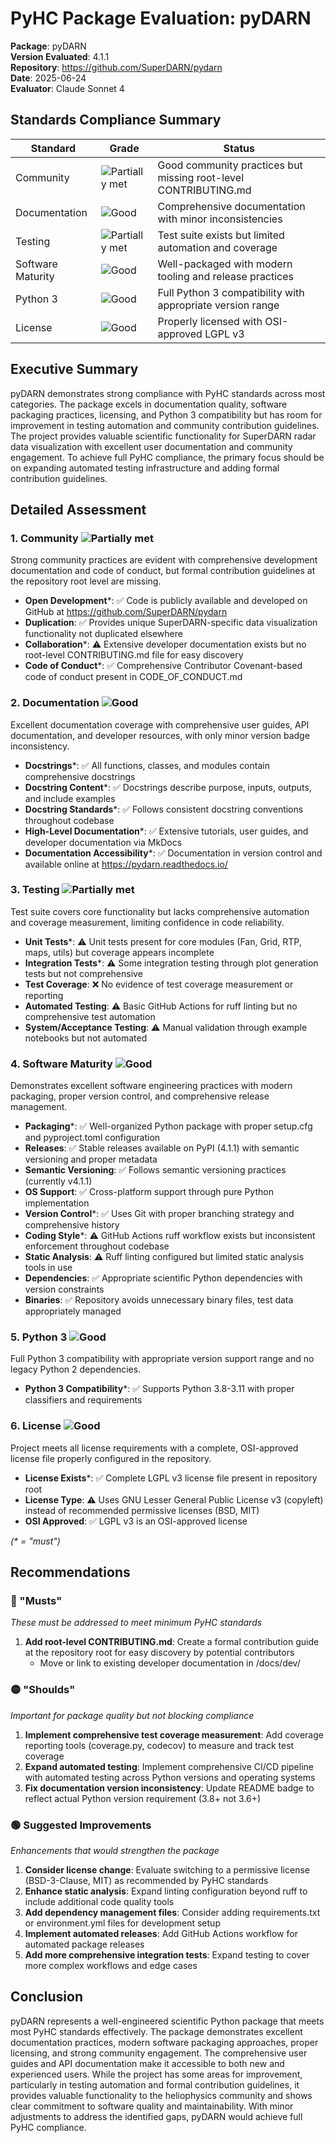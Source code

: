 # PyHC Package Evaluation: pyDARN

**Package**: pyDARN  
**Version Evaluated**: 4.1.1  
**Repository**: https://github.com/SuperDARN/pydarn  
**Date**: 2025-06-24  
**Evaluator**: Claude Sonnet 4  

## Standards Compliance Summary

| Standard | Grade | Status |
|----------|-------|--------|
| Community | ![Partially met](https://img.shields.io/badge/Partially%20met-orange.svg) | Good community practices but missing root-level CONTRIBUTING.md |
| Documentation | ![Good](https://img.shields.io/badge/Good-brightgreen.svg) | Comprehensive documentation with minor inconsistencies |
| Testing | ![Partially met](https://img.shields.io/badge/Partially%20met-orange.svg) | Test suite exists but limited automation and coverage |
| Software Maturity | ![Good](https://img.shields.io/badge/Good-brightgreen.svg) | Well-packaged with modern tooling and release practices |
| Python 3 | ![Good](https://img.shields.io/badge/Good-brightgreen.svg) | Full Python 3 compatibility with appropriate version range |
| License | ![Good](https://img.shields.io/badge/Good-brightgreen.svg) | Properly licensed with OSI-approved LGPL v3 |

## Executive Summary

pyDARN demonstrates strong compliance with PyHC standards across most categories. The package excels in documentation quality, software packaging practices, licensing, and Python 3 compatibility but has room for improvement in testing automation and community contribution guidelines. The project provides valuable scientific functionality for SuperDARN radar data visualization with excellent user documentation and community engagement. To achieve full PyHC compliance, the primary focus should be on expanding automated testing infrastructure and adding formal contribution guidelines.

## Detailed Assessment

### 1. Community ![Partially met](https://img.shields.io/badge/Partially%20met-orange.svg)

Strong community practices are evident with comprehensive development documentation and code of conduct, but formal contribution guidelines at the repository root level are missing.

- **Open Development**\*: ✅ Code is publicly available and developed on GitHub at https://github.com/SuperDARN/pydarn
- **Duplication**: ✅ Provides unique SuperDARN-specific data visualization functionality not duplicated elsewhere
- **Collaboration**\*: ⚠️ Extensive developer documentation exists but no root-level CONTRIBUTING.md file for easy discovery
- **Code of Conduct**\*: ✅ Comprehensive Contributor Covenant-based code of conduct present in CODE_OF_CONDUCT.md

### 2. Documentation ![Good](https://img.shields.io/badge/Good-brightgreen.svg)

Excellent documentation coverage with comprehensive user guides, API documentation, and developer resources, with only minor version badge inconsistency.

- **Docstrings**\*: ✅ All functions, classes, and modules contain comprehensive docstrings
- **Docstring Content**\*: ✅ Docstrings describe purpose, inputs, outputs, and include examples
- **Docstring Standards**\*: ✅ Follows consistent docstring conventions throughout codebase
- **High-Level Documentation**\*: ✅ Extensive tutorials, user guides, and developer documentation via MkDocs
- **Documentation Accessibility**\*: ✅ Documentation in version control and available online at https://pydarn.readthedocs.io/

### 3. Testing ![Partially met](https://img.shields.io/badge/Partially%20met-orange.svg)

Test suite covers core functionality but lacks comprehensive automation and coverage measurement, limiting confidence in code reliability.

- **Unit Tests**\*: ⚠️ Unit tests present for core modules (Fan, Grid, RTP, maps, utils) but coverage appears incomplete
- **Integration Tests**\*: ⚠️ Some integration testing through plot generation tests but not comprehensive
- **Test Coverage**: ❌ No evidence of test coverage measurement or reporting
- **Automated Testing**: ⚠️ Basic GitHub Actions for ruff linting but no comprehensive test automation
- **System/Acceptance Testing**: ⚠️ Manual validation through example notebooks but not automated

### 4. Software Maturity ![Good](https://img.shields.io/badge/Good-brightgreen.svg)

Demonstrates excellent software engineering practices with modern packaging, proper version control, and comprehensive release management.

- **Packaging**\*: ✅ Well-organized Python package with proper setup.cfg and pyproject.toml configuration
- **Releases**: ✅ Stable releases available on PyPI (4.1.1) with semantic versioning and proper metadata
- **Semantic Versioning**: ✅ Follows semantic versioning practices (currently v4.1.1)
- **OS Support**: ✅ Cross-platform support through pure Python implementation
- **Version Control**\*: ✅ Uses Git with proper branching strategy and comprehensive history
- **Coding Style**\*: ⚠️ GitHub Actions ruff workflow exists but inconsistent enforcement throughout codebase
- **Static Analysis**: ⚠️ Ruff linting configured but limited static analysis tools in use
- **Dependencies**: ✅ Appropriate scientific Python dependencies with version constraints
- **Binaries**: ✅ Repository avoids unnecessary binary files, test data appropriately managed

### 5. Python 3 ![Good](https://img.shields.io/badge/Good-brightgreen.svg)

Full Python 3 compatibility with appropriate version support range and no legacy Python 2 dependencies.

- **Python 3 Compatibility**\*: ✅ Supports Python 3.8-3.11 with proper classifiers and requirements

### 6. License ![Good](https://img.shields.io/badge/Good-brightgreen.svg)

Project meets all license requirements with a complete, OSI-approved license file properly configured in the repository.

- **License Exists**\*: ✅ Complete LGPL v3 license file present in repository root
- **License Type**: ⚠️ Uses GNU Lesser General Public License v3 (copyleft) instead of recommended permissive licenses (BSD, MIT)
- **OSI Approved**: ✅ LGPL v3 is an OSI-approved license

*(\* = "must")*

## Recommendations

### 🔴 "Musts"
*These must be addressed to meet minimum PyHC standards*

1. **Add root-level CONTRIBUTING.md**: Create a formal contribution guide at the repository root for easy discovery by potential contributors
   - Move or link to existing developer documentation in /docs/dev/

### 🟡 "Shoulds"
*Important for package quality but not blocking compliance*

1. **Implement comprehensive test coverage measurement**: Add coverage reporting tools (coverage.py, codecov) to measure and track test coverage
2. **Expand automated testing**: Implement comprehensive CI/CD pipeline with automated testing across Python versions and operating systems
3. **Fix documentation version inconsistency**: Update README badge to reflect actual Python version requirement (3.8+ not 3.6+)

### 🟢 Suggested Improvements
*Enhancements that would strengthen the package*

1. **Consider license change**: Evaluate switching to a permissive license (BSD-3-Clause, MIT) as recommended by PyHC standards
2. **Enhance static analysis**: Expand linting configuration beyond ruff to include additional code quality tools
3. **Add dependency management files**: Consider adding requirements.txt or environment.yml files for development setup
4. **Implement automated releases**: Add GitHub Actions workflow for automated package releases
5. **Add more comprehensive integration tests**: Expand testing to cover more complex workflows and edge cases

## Conclusion

pyDARN represents a well-engineered scientific Python package that meets most PyHC standards effectively. The package demonstrates excellent documentation practices, modern software packaging approaches, proper licensing, and strong community engagement. The comprehensive user guides and API documentation make it accessible to both new and experienced users. While the project has some areas for improvement, particularly in testing automation and formal contribution guidelines, it provides valuable functionality to the heliophysics community and shows clear commitment to software quality and maintainability. With minor adjustments to address the identified gaps, pyDARN would achieve full PyHC compliance.